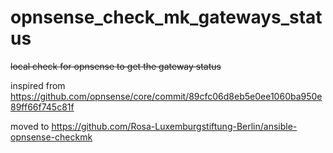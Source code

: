# opnsense_check_mk_gateways_status
~~local check for opnsense  to get the gateway status~~

inspired from https://github.com/opnsense/core/commit/89cfc06d8eb5e0ee1060ba950e89ff66f745c81f

moved to https://github.com/Rosa-Luxemburgstiftung-Berlin/ansible-opnsense-checkmk
